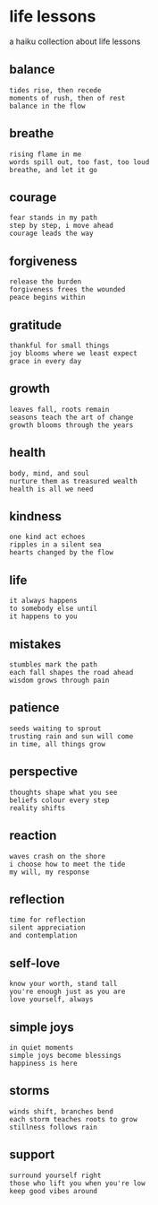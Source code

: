 # life lessons

a haiku collection about life lessons

## balance

```
tides rise, then recede
moments of rush, then of rest
balance in the flow
```

## breathe

```
rising flame in me
words spill out, too fast, too loud
breathe, and let it go
```

## courage

```
fear stands in my path
step by step, i move ahead
courage leads the way
```

## forgiveness

```
release the burden
forgiveness frees the wounded
peace begins within
```

## gratitude

```
thankful for small things
joy blooms where we least expect
grace in every day
```

## growth

```
leaves fall, roots remain
seasons teach the art of change
growth blooms through the years
```

## health

```
body, mind, and soul
nurture them as treasured wealth
health is all we need
```

## kindness

```
one kind act echoes
ripples in a silent sea
hearts changed by the flow
```

## life

```
it always happens
to somebody else until
it happens to you
```

## mistakes

```
stumbles mark the path
each fall shapes the road ahead
wisdom grows through pain
```

## patience

```
seeds waiting to sprout
trusting rain and sun will come
in time, all things grow
```

## perspective

```
thoughts shape what you see
beliefs colour every step
reality shifts
```

## reaction

```
waves crash on the shore
i choose how to meet the tide
my will, my response
```

## reflection

```
time for reflection
silent appreciation
and contemplation
```

## self-love

```
know your worth, stand tall
you're enough just as you are
love yourself, always
```

## simple joys

```
in quiet moments
simple joys become blessings
happiness is here
```

## storms

```
winds shift, branches bend
each storm teaches roots to grow
stillness follows rain
```

## support

```
surround yourself right
those who lift you when you're low
keep good vibes around
```
